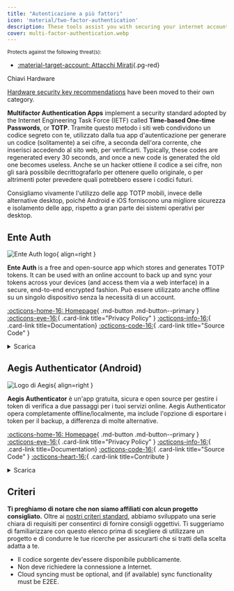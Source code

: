 ```yaml
---
title: "Autenticazione a più fattori"
icon: 'material/two-factor-authentication'
description: These tools assist you with securing your internet accounts with Multifactor Authentication without sending your secrets to a third-party.
cover: multi-factor-authentication.webp
---
```


<small>Protects against the following threat(s):</small>

- [:material-target-account: Attacchi Mirati](basics/common-threats.md#attacks-against-specific-individuals ""){.pg-red}

<div class="admonition note" markdown>
<p class="admonition-title">Chiavi Hardware</p>

[Hardware security key recommendations](security-keys.md) have been moved to their own category.

</div>

**Multifactor Authentication Apps** implement a security standard adopted by the Internet Engineering Task Force (IETF) called **Time-based One-time Passwords**, or **TOTP**. Tramite questo metodo i siti web condividono un codice segreto con te, utilizzato dalla tua app d'autenticazione per generare un codice (solitamente) a sei cifre, a seconda dell'ora corrente, che inserisci accedendo al sito web, per verificarti. Typically, these codes are regenerated every 30 seconds, and once a new code is generated the old one becomes useless. Anche se un hacker ottiene il codice a sei cifre, non gli sarà possibile decrittografarlo per ottenere quello originale, o per altrimenti poter prevedere quali potrebbero essere i codici futuri.

Consigliamo vivamente l'utilizzo delle app TOTP mobili, invece delle alternative desktop, poiché Android e iOS forniscono una migliore sicurezza e isolamento delle app, rispetto a gran parte dei sistemi operativi per desktop.

## Ente Auth

<div class="admonition recommendation" markdown>

![Ente Auth logo](assets/img/multi-factor-authentication/ente-auth.svg){ align=right }

**Ente Auth** is a free and open-source app which stores and generates TOTP tokens. It can be used with an online account to back up and sync your tokens across your devices (and access them via a web interface) in a secure, end-to-end encrypted fashion. Può essere utilizzato anche offline su un singolo dispositivo senza la necessità di un account.

[:octicons-home-16: Homepage](https://ente.io/auth){ .md-button .md-button--primary }
[:octicons-eye-16:](https://ente.io/privacy){ .card-link title="Privacy Policy" }
[:octicons-info-16:](https://help.ente.io/auth){ .card-link title=Documentation}
[:octicons-code-16:](https://github.com/ente-io/ente/tree/main/auth#readme){ .card-link title="Source Code" }

<details class="downloads" markdown>
<summary>Scarica</summary>

- [:simple-googleplay: Google Play](https://play.google.com/store/apps/details?id=io.ente.auth&gl=IT)
- [:simple-appstore: App Store](https://apps.apple.com/it/app/ente-auth/id6444121398)
- [:simple-github: GitHub](https://github.com/ente-io/ente/releases?q=auth)
- [:octicons-globe-16: Web](https://auth.ente.io)

</details>

</div>

## Aegis Authenticator (Android)

<div class="admonition recommendation" markdown>

![Logo di Aegis](assets/img/multi-factor-authentication/aegis.png){ align=right }

**Aegis Authenticator** è un'app gratuita, sicura e open source per gestire i token di verifica a due passaggi per i tuoi servizi online. Aegis Authenticator opera completamente offline/localmente, ma include l'opzione di esportare i token per il backup, a differenza di molte alternative.

[:octicons-home-16: Homepage](https://getaegis.app){ .md-button .md-button--primary }
[:octicons-eye-16:](https://getaegis.app/aegis/privacy.html){ .card-link title="Privacy Policy" }
[:octicons-info-16:](https://github.com/beemdevelopment/Aegis/wiki){ .card-link title=Documentation}
[:octicons-code-16:](https://github.com/beemdevelopment/Aegis){ .card-link title="Source Code" }
[:octicons-heart-16:](https://buymeacoffee.com/beemdevelopment){ .card-link title=Contribute }

<details class="downloads" markdown>
<summary>Scarica</summary>

- [:simple-googleplay: Google Play](https://play.google.com/store/apps/details?id=com.beemdevelopment.aegis)
- [:simple-github: GitHub](https://github.com/beemdevelopment/Aegis/releases)

</details>

</div>

<!-- markdownlint-disable-next-line -->
## Criteri

**Ti preghiamo di notare che non siamo affiliati con alcun progetto consigliato.** Oltre ai [nostri criteri standard](about/criteria.md), abbiamo sviluppato una serie chiara di requisiti per consentirci di fornire consigli oggettivi. Ti suggeriamo di familiarizzare con questo elenco prima di scegliere di utilizzare un progetto e di condurre le tue ricerche per assicurarti che si tratti della scelta adatta a te.

- Il codice sorgente dev'essere disponibile pubblicamente.
- Non deve richiedere la connessione a Internet.
- Cloud syncing must be optional, and (if available) sync functionality must be E2EE.
